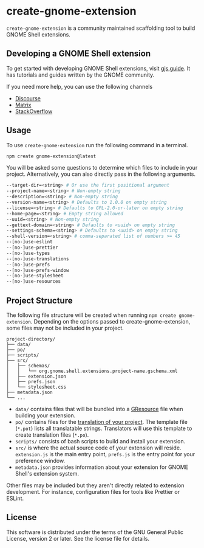 # create-gnome-extension

`create-gnome-extension` is a community maintained scaffolding tool to build GNOME Shell extensions.

## Developing a GNOME Shell extension

To get started with developing GNOME Shell extensions, visit [gjs.guide](https://gjs.guide/extensions/). It has tutorials and guides written by the GNOME community.

If you need more help, you can use the following channels

-   [Discourse](https://discourse.gnome.org/tag/extensions)
-   [Matrix](https://matrix.to/#/#extensions:gnome.org)
-   [StackOverflow](https://stackoverflow.com/questions/tagged/gnome-shell-extensions+gjs)

## Usage

To use `create-gnome-extension` run the following command in a terminal.

```sh
npm create gnome-extension@latest
```

You will be asked some questions to determine which files to include in your project. Alternatively, you can also directly pass in the following arguments.

```sh
--target-dir=<string> # Or use the first positional argument
--project-name=<string> # Non-empty string
--description=<string> # Non-empty string
--version-name=<string> # Defaults to 1.0.0 on empty string
--license=<string> # Defaults to GPL-2.0-or-later on empty string
--home-page=<string> # Empty string allowed
--uuid=<string> # Non-empty string
--gettext-domain=<string> # Defaults to <uuid> on empty string
--settings-schema=<string> # Defaults to <uuid> on empty string
--shell-version=<string> # comma-separated list of numbers >= 45
--[no-]use-eslint
--[no-]use-prettier
--[no-]use-types
--[no-]use-translations
--[no-]use-prefs
--[no-]use-prefs-window
--[no-]use-stylesheet
--[no-]use-resources
```

## Project Structure

The following file structure will be created when running `npm create gnome-extension`. Depending on the options passed to create-gnome-extension, some files may not be included in your project.

```
project-directory/
├── data/
├── po/
├── scripts/
├── src/
│   ├── schemas/
│   │   └── org.gnome.shell.extensions.project-name.gschema.xml
│   ├── extension.json
│   ├── prefs.json
│   └── stylesheet.css
├── metadata.json
└── ...
```

-   `data/` contains files that will be bundled into a [GResource](https://docs.gtk.org/gio/struct.Resource.html) file when building your extension.
-   `po/` contains files for the [translation of your project](https://gjs.guide/extensions/development/translations.html). The template file (`*.pot`) lists all translatable strings. Translators will use this template to create translation files (`*.po`).
-   `scripts/` consists of bash scripts to build and install your extension.
-   `src/` is where the actual source code of your extension will reside. `extension.js` is the main entry point, `prefs.js` is the entry point for your preference window.
-   `metadata.json` provides information about your extension for GNOME Shell's extension system.

Other files may be included but they aren't directly related to extension development. For instance, configuration files for tools like Prettier or ESLint.

## License

This software is distributed under the terms of the GNU General Public License, version 2 or later. See the license file for details.
